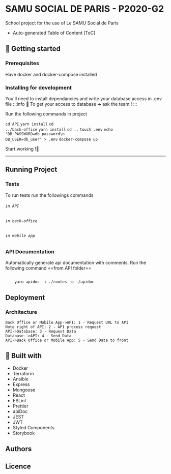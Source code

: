 # SAMU SOCIAL DE PARIS - P2020-G2

School project for the use of Le SAMU Social de Paris

- Auto-generated Table of Content
[ToC]

## :rocket:  Getting started

### Prerequisites

Have docker and docker-compose installed

### Installing for development
You'll need to install dependancies and write your database access in .env file
:::info
:pushpin: To get your access to database ➜ ask the team !
:::

Run the following commands in project

<code>cd API</code>
<code>yarn install</code>
<code>cd ../back-office</code>
<code>yarn install</code>
<code>cd ..</code>
<code>touch .env</code>
<code>echo "DB_PASSWORD=db_password\n DB_USER=db_user" > .env</code>
<code>docker-compose up</code>

Start working !:tada:

---

## Running Project

### Tests

To run tests run the followings commands
###### `in API`
###### `in back-office`
###### `in mobile app`

### API Documentation

Automatically generate api documentation with comments.
Run the following command ==from API folder==

<code>
	yarn apidoc -i ./routes -o ./apidoc
</code>

## Deployment

### Architecture

```sequence
Back Office or Mobile App->API: 1 - Request URL to API
Note right of API: 2 - API process request
API->Database: 3 - Request Data
Database-->API: 4 - Send Data
API->Back Office or Mobile App: 5 - Send Data to front
```

## :link: Built with

* Docker
* Terraform
* Ansible
* Express
* Mongoose
* React
* ESLint
* Prettier
* apiDoc
* JEST
* JWT
* Styled Components
* Storybook

## Authors

## Licence